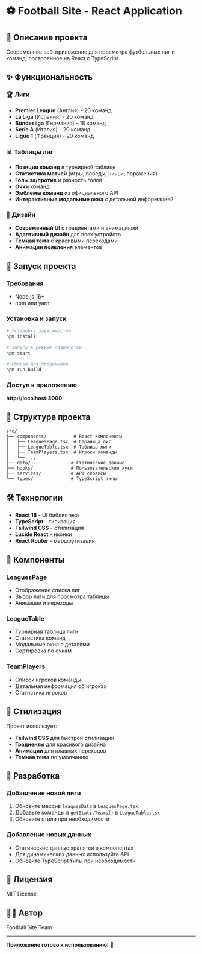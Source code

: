 # ⚽ Football Site - React Application

## 🎯 Описание проекта

Современное веб-приложение для просмотра футбольных лиг и команд, построенное на React с TypeScript.

## ✨ Функциональность

### 🏆 Лиги
- **Premier League** (Англия) - 20 команд
- **La Liga** (Испания) - 20 команд  
- **Bundesliga** (Германия) - 18 команд
- **Serie A** (Италия) - 20 команд
- **Ligue 1** (Франция) - 20 команд

### 📊 Таблицы лиг
- **Позиции команд** в турнирной таблице
- **Статистика матчей** (игры, победы, ничьи, поражения)
- **Голы за/против** и разность голов
- **Очки** команд
- **Эмблемы команд** из официального API
- **Интерактивные модальные окна** с детальной информацией

### 🎨 Дизайн
- **Современный UI** с градиентами и анимациями
- **Адаптивный дизайн** для всех устройств
- **Темная тема** с красивыми переходами
- **Анимации появления** элементов

## 🚀 Запуск проекта

### Требования
- Node.js 16+
- npm или yarn

### Установка и запуск
```bash
# Установка зависимостей
npm install

# Запуск в режиме разработки
npm start

# Сборка для продакшена
npm run build
```

### Доступ к приложению
**http://localhost:3000**

## 📁 Структура проекта

```
src/
├── components/          # React компоненты
│   ├── LeaguesPage.tsx  # Страница лиг
│   ├── LeagueTable.tsx  # Таблица лиги
│   ├── TeamPlayers.tsx  # Игроки команды
│   └── ...
├── data/               # Статические данные
├── hooks/              # Пользовательские хуки
├── services/           # API сервисы
└── types/              # TypeScript типы
```

## 🛠 Технологии

- **React 18** - UI библиотека
- **TypeScript** - типизация
- **Tailwind CSS** - стилизация
- **Lucide React** - иконки
- **React Router** - маршрутизация

## 📱 Компоненты

### LeaguesPage
- Отображение списка лиг
- Выбор лиги для просмотра таблицы
- Анимации и переходы

### LeagueTable  
- Турнирная таблица лиги
- Статистика команд
- Модальные окна с деталями
- Сортировка по очкам

### TeamPlayers
- Список игроков команды
- Детальная информация об игроках
- Статистика игроков

## 🎨 Стилизация

Проект использует:
- **Tailwind CSS** для быстрой стилизации
- **Градиенты** для красивого дизайна
- **Анимации** для плавных переходов
- **Темная тема** по умолчанию

## 🔧 Разработка

### Добавление новой лиги
1. Обновите массив `leaguesData` в `LeaguesPage.tsx`
2. Добавьте команды в `getStaticTeams()` в `LeagueTable.tsx`
3. Обновите стили при необходимости

### Добавление новых данных
- Статические данные хранятся в компонентах
- Для динамических данных используйте API
- Обновите TypeScript типы при необходимости

## 📄 Лицензия

MIT License

## 👨‍💻 Автор

Football Site Team

---

**Приложение готово к использованию!** 🚀
